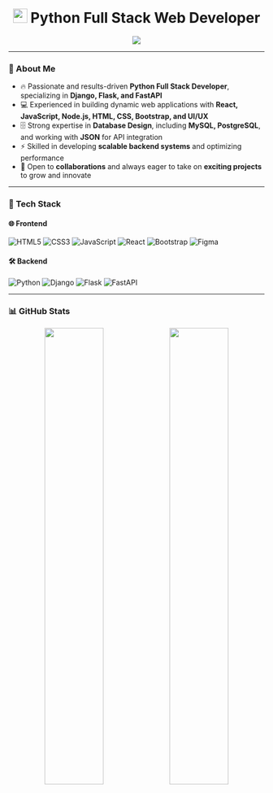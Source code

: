 <h1 align="center"> 
  <img src="https://emoji.gg/assets/emoji/7333-parrotdance.gif" width="28"/> 
  Python Full Stack Web Developer
</h1>

<p align="center">
  <img src="https://img.shields.io/badge/Eng--Rawan%20El--Saadany-yellow" />
</p>

---

### 📖 About Me
- 🔥 Passionate and results-driven **Python Full Stack Developer**, specializing in **Django, Flask, and FastAPI**  
- 💻 Experienced in building dynamic web applications with **React, JavaScript, Node.js, HTML, CSS, Bootstrap, and UI/UX**  
- 🗄️ Strong expertise in **Database Design**, including **MySQL, PostgreSQL**, and working with **JSON** for API integration  
- ⚡ Skilled in developing **scalable backend systems** and optimizing performance  
- 🤝 Open to **collaborations** and always eager to take on **exciting projects** to grow and innovate  

---

### 🚀 Tech Stack

#### 🌐 Frontend
![HTML5](https://img.shields.io/badge/HTML5-orange?style=for-the-badge&logo=html5&logoColor=white)
![CSS3](https://img.shields.io/badge/CSS3-blue?style=for-the-badge&logo=css3&logoColor=white)
![JavaScript](https://img.shields.io/badge/JavaScript-yellow?style=for-the-badge&logo=javascript&logoColor=black)
![React](https://img.shields.io/badge/React-blue?style=for-the-badge&logo=react&logoColor=white)
![Bootstrap](https://img.shields.io/badge/Bootstrap-purple?style=for-the-badge&logo=bootstrap&logoColor=white)
![Figma](https://img.shields.io/badge/Figma-red?style=for-the-badge&logo=figma&logoColor=white)

#### 🛠 Backend
![Python](https://img.shields.io/badge/Python-blue?style=for-the-badge&logo=python&logoColor=white)
![Django](https://img.shields.io/badge/Django-darkgreen?style=for-the-badge&logo=django&logoColor=white)
![Flask](https://img.shields.io/badge/Flask-black?style=for-the-badge&logo=flask&logoColor=white)
![FastAPI](https://img.shields.io/badge/FastAPI-green?style=for-the-badge&logo=fastapi&logoColor=white)

---

### 📊 GitHub Stats
<p align="center">
  <img src="https://github-readme-stats.vercel.app/api?username=rwann-saadanii&show_icons=true&theme=radical" width="48%" />
  <img src="https://github-readme-streak-stats.herokuapp.com/?user=rwann-saadanii&theme=radical" width="48%" />
</p>
